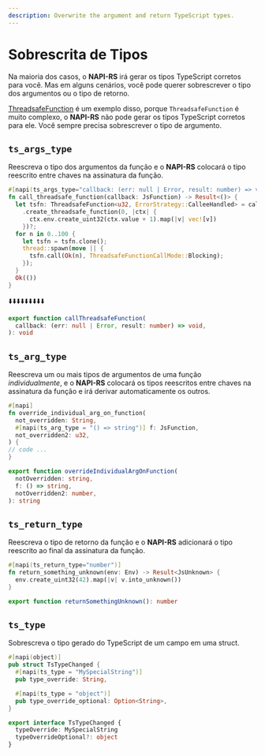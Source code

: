```yaml
---
description: Overwrite the argument and return TypeScript types.
---
```


# Sobrescrita de Tipos

Na maioria dos casos, o **NAPI-RS** irá gerar os tipos TypeScript corretos para você. Mas em alguns cenários, você pode querer sobrescrever o tipo dos argumentos ou o tipo de retorno.

[ThreadsafeFunction](./threadsafe-function) é um exemplo disso, porque `ThreadsafeFunction` é muito complexo,
o **NAPI-RS** não pode gerar os tipos TypeScript corretos para ele. Você sempre precisa sobrescrever o tipo de argumento.

## `ts_args_type`

Reescreva o tipo dos argumentos da função e o **NAPI-RS** colocará o tipo reescrito entre chaves na assinatura da função.

```rust {1} filename="lib.rs"
#[napi(ts_args_type="callback: (err: null | Error, result: number) => void")]
fn call_threadsafe_function(callback: JsFunction) -> Result<()> {
  let tsfn: ThreadsafeFunction<u32, ErrorStrategy::CalleeHandled> = callback
    .create_threadsafe_function(0, |ctx| {
      ctx.env.create_uint32(ctx.value + 1).map(|v| vec![v])
    })?;
  for n in 0..100 {
    let tsfn = tsfn.clone();
    thread::spawn(move || {
      tsfn.call(Ok(n), ThreadsafeFunctionCallMode::Blocking);
    });
  }
  Ok(())
}
```

⬇️⬇️⬇️⬇️⬇️⬇️⬇️⬇️⬇️

```ts filename="index.d.ts"
export function callThreadsafeFunction(
  callback: (err: null | Error, result: number) => void,
): void
```

## `ts_arg_type`

Reescreva um ou mais tipos de argumentos de uma função _individualmente_, e o **NAPI-RS** colocará os tipos reescritos entre chaves na assinatura da função e irá derivar automaticamente os outros.

```rust {1} filename="lib.rs"
#[napi]
fn override_individual_arg_on_function(
  not_overridden: String,
  #[napi(ts_arg_type = "() => string")] f: JsFunction,
  not_overridden2: u32,
) {
// code ...
}
```

```ts filename="index.d.ts"
export function overrideIndividualArgOnFunction(
  notOverridden: string,
  f: () => string,
  notOverridden2: number,
): string
```

## `ts_return_type`

Reescreva o tipo de retorno da função e o **NAPI-RS** adicionará o tipo reescrito ao final da assinatura da função.

```rust {1} filename="lib.rs"
#[napi(ts_return_type="number")]
fn return_something_unknown(env: Env) -> Result<JsUnknown> {
  env.create_uint32(42).map(|v| v.into_unknown())
}
```

```ts filename="index.d.ts"
export function returnSomethingUnknown(): number
```

## `ts_type`

Sobrescreva o tipo gerado do TypeScript de um campo em uma struct.

```rust {1} filename="lib.rs"
#[napi(object)]
pub struct TsTypeChanged {
  #[napi(ts_type = "MySpecialString")]
  pub type_override: String,

  #[napi(ts_type = "object")]
  pub type_override_optional: Option<String>,
}
```

```ts filename="index.d.ts"
export interface TsTypeChanged {
  typeOverride: MySpecialString
  typeOverrideOptional?: object
}
```
